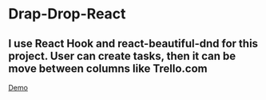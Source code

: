 # Drap-Drop-React

## I use React Hook and react-beautiful-dnd for this project. User can create tasks, then it can be move between columns like Trello.com

[Demo](docs/CONTRIBUTING.md)

